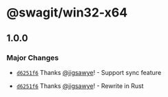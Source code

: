 # @swagit/win32-x64

## 1.0.0

### Major Changes

- [`d6251f6`](https://github.com/jigsawye/swagit/commit/d6251f6c132419d797b7add2ade3d6420f480f42) Thanks [@jigsawye](https://github.com/jigsawye)! - Support sync feature

- [`d6251f6`](https://github.com/jigsawye/swagit/commit/d6251f6c132419d797b7add2ade3d6420f480f42) Thanks [@jigsawye](https://github.com/jigsawye)! - Rewrite in Rust
